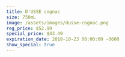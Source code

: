 ```yaml
---
title: D'USSE cognac
size: 750mL
image: /assets/images/dusse-cognac.png
reg_price: $52.99
special_price: $43.49
expiration_date: 2018-10-23 00:00:00 -0600
show_special: true
---
```



